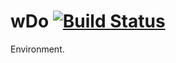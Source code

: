 
# wDo [![Build Status](https://travis-ci.org/Wandalen/wDo.svg?branch=master)](https://travis-ci.org/Wandalen/wDo)

Environment.


